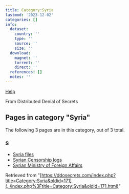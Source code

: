 ```yaml
---
title: Category:Syria
lastmod: '2023-12-02'
categories: []
info:
  dataset:
    country: ''
    type: ''
    source: ''
    size: ''
  download:
    magnet: ''
    torrent: ''
    direct: ''
  references: []
  notes: ''
---
```




[Help](https://www.mediawiki.org/wiki/Special:MyLanguage/Help:Categories)

From Distributed Denial of Secrets

## Pages in category "Syria"

The following 3 pages are in this category, out of 3 total.

### S

- [Syria files](Syria_files.html "Syria files")
- [Syrian Censorship
logs](Syrian_Censorship_logs.html "Syrian Censorship logs")
- [Syrian Ministry of Foreign
Affairs](Syrian_Ministry_of_Foreign_Affairs.html "Syrian Ministry of Foreign Affairs")

Retrieved from
"[https://ddosecrets.com/index.php?title=Category:Syria&oldid=171](../index.php%3Ftitle=Category:Syria&oldid=171.html)"

